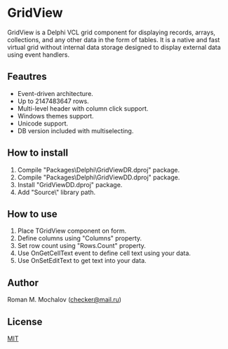 # GridView

GridView is a Delphi VCL grid component for displaying records, arrays, collections, and any other data in the form of tables. It is a native and fast virtual grid without internal data storage designed to display external data using event handlers.


## Feautres

- Event-driven architecture.
- Up to 2147483647 rows.
- Multi-level header with column click support.
- Windows themes support.
- Unicode support.
- DB version included with multiselecting.


## How to install

1. Compile "Packages\Delphi\GridViewDR.dproj" package.
2. Compile "Packages\Delphi\GridViewDD.dproj" package.
3. Install "GridViewDD.dproj" package.
4. Add "Source\\" library path.


## How to use

1. Place TGridView component on form.
2. Define columns using "Columns" property.
3. Set row count using "Rows.Count" property.
4. Use OnGetCellText event to define cell text using your data.
5. Use OnSetEditText to get text into your data.


## Author

Roman M. Mochalov (<checker@mail.ru>)


## License

[MIT](https://github.com/checker2/GridView/blob/master/LICENSE)
